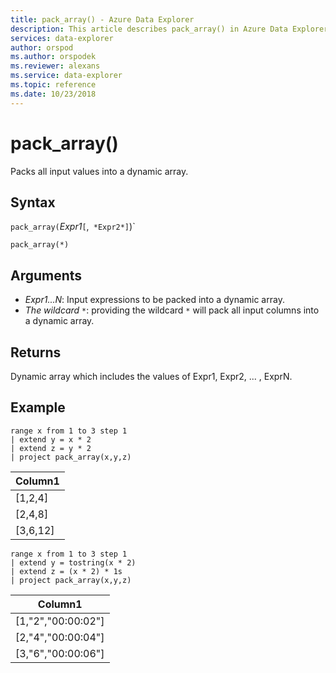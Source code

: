 ```yaml
---
title: pack_array() - Azure Data Explorer
description: This article describes pack_array() in Azure Data Explorer.
services: data-explorer
author: orspod
ms.author: orspodek
ms.reviewer: alexans
ms.service: data-explorer
ms.topic: reference
ms.date: 10/23/2018
---
```

# pack_array()

Packs all input values into a dynamic array.

## Syntax

`pack_array(`*Expr1*`[`,` *Expr2*]`)`

`pack_array(*)`

## Arguments

* *Expr1...N*: Input expressions to be packed into a dynamic array.
* *The wildcard `*`*: providing the wildcard `*` will pack all input columns into a dynamic array.

## Returns

Dynamic array which includes the values of Expr1, Expr2, ... , ExprN.

## Example

<!-- csl: https://help.kusto.windows.net:443/Samples -->
```kusto
range x from 1 to 3 step 1
| extend y = x * 2
| extend z = y * 2
| project pack_array(x,y,z)
```

|Column1|
|---|
|[1,2,4]|
|[2,4,8]|
|[3,6,12]|

<!-- csl: https://help.kusto.windows.net:443/Samples -->
```kusto
range x from 1 to 3 step 1
| extend y = tostring(x * 2)
| extend z = (x * 2) * 1s
| project pack_array(x,y,z)
```

|Column1|
|---|
|[1,"2","00:00:02"]|
|[2,"4","00:00:04"]|
|[3,"6","00:00:06"]|
